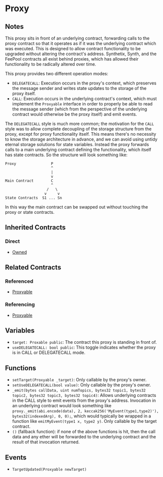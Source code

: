 # Proxy

## Notes

This proxy sits in front of an underlying contract, forwarding calls to the proxy contract so that it operates as if it was the underlying contract which was executed. This is designed to allow contract functionality to be upgraded without altering the contract's address. Synthetix, Synth, and the FeePool contracts all exist behind proxies, which has allowed their functionality to be radically altered over time.

This proxy provides two different operation modes:

* `DELEGATECALL`: Execution occurs in the proxy's context, which preserves the message sender and writes state updates to the storage of the proxy itself.
* `CALL`: Execution occurs in the underlying contract's context, which must implement the `Proxyable` interface in order to properly be able to read the message sender (which from the perspective of the underlying contract would otherwise be the proxy itself) and emit events.

The `DELEGATECALL` style is much more common; the motivation for the `CALL` style was to allow complete decoupling of the storage structure from the proxy, except for proxy functionality itself. This means there's no necessity to know the storage architecture in advance, and we can avoid using untidy eternal storage solutions for state variables. Instead the proxy forwards calls to a main underlying contract defining the functionality, which itself has state contracts. So the structure will look something like:

```text
Proxy                P
                     ^
                     |
                     v
Main Contract        C
                     ^
                   /   \
                  v     v
State Contracts  S1 ... Sn
```

In this way the main contract can be swapped out without touching the proxy or state contracts.

## Inherited Contracts

### Direct

* [Owned](Owned.md)

## Related Contracts

### Referenced

* [Proxyable](Proxyable.md)

### Referencing

* [Proxyable](Proxyable.md)

## Variables

* `target: Proxable public`: The contract this proxy is standing in front of.
* `useDELEGATECALL: bool public`: This toggle indicates whether the proxy is in CALL or DELEGATECALL mode.

## Functions

* `setTarget(Proxyable _target)`: Only callable by the proxy's owner.
* `setUseDELEGATECALL(bool value)`: Only callable by the proxy's owner.
* `_emit(bytes callData, uint numTopics, bytes32 topic1, bytes32 topic2, bytes32 topic3, bytes32 topic4)`: Allows underlying contracts in the CALL style to emit events from the proxy's address. Invocation in an underlying contract would look something like `proxy._emit(abi.encode(data), 2, keccak256('MyEvent(type1,type2)'), bytes32(indexedArg), 0, 0);`, which would typically be wrapped in a function like `emitMyEvent(type1 x, type2 y)`. Only callable by the target contract.
* `()` (fallback function): if none of the above functions is hit, then the call data and any ether will be forwarded to the underlying contract and the result of that invocation returned.

## Events

* `TargetUpdated(Proxyable newTarget)`
